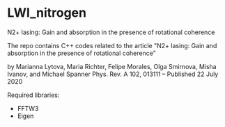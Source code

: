 # LWI_nitrogen
N2+ lasing: Gain and absorption in the presence of rotational coherence

The repo contains C++ codes related to the article
"N2+ lasing: Gain and absorption in the presence of rotational coherence"

by Marianna Lytova, Maria Richter, Felipe Morales, Olga Smirnova, Misha Ivanov, and Michael Spanner
Phys. Rev. A 102, 013111 – Published 22 July 2020

Required libraries:
- FFTW3
- Eigen
